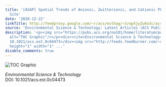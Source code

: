 ```yaml
---
title: '[ASAP] Spatial Trends of Anionic, Zwitterionic, and Cationic PFASs at an AFFF-Impacted
  Site'
date: '2020-12-22'
linkTitle: http://feedproxy.google.com/~r/acs/esthag/~3/wpXjyZu6o3c/acs.est.0c04473
source: 'Environmental Science & Technology: Latest Articles (ACS Publications)'
description: '<p><img src="https://pubs.acs.org/na101/home/literatum/publisher/achs/journals/content/esthag/0/esthag.ahead-of-print/acs.est.0c04473/20201222/images/medium/es0c04473_0008.gif"
  alt="TOC Graphic"/></p><div><cite>Environmental Science & Technology</cite></div><div>DOI:
  10.1021/acs.est.0c04473</div><img src="http://feeds.feedburner.com/~r/acs/esthag/~4/wpXjyZu6o3c"
  height="1" width="1" ...'
disable_comments: true
---
```

<p><img src="https://pubs.acs.org/na101/home/literatum/publisher/achs/journals/content/esthag/0/esthag.ahead-of-print/acs.est.0c04473/20201222/images/medium/es0c04473_0008.gif" alt="TOC Graphic"/></p><div><cite>Environmental Science & Technology</cite></div><div>DOI: 10.1021/acs.est.0c04473</div><img src="http://feeds.feedburner.com/~r/acs/esthag/~4/wpXjyZu6o3c" height="1" width="1" ...